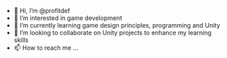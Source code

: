 - 👋 Hi, I’m @profitdef
- 👀 I’m interested in game development
- 🌱 I’m currently learning game design principles, programming and Unity
- 💞️ I’m looking to collaborate on Unity projects to enhance my learning skills
- 📫 How to reach me ...

<!---
profitdef/profitdef is a ✨ special ✨ repository because its `README.md` (this file) appears on your GitHub profile.
You can click the Preview link to take a look at your changes.
--->
